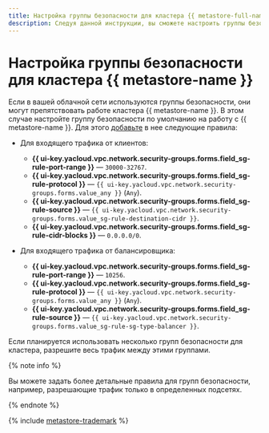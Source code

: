```yaml
---
title: Настройка группы безопасности для кластера {{ metastore-full-name }}
description: Следуя данной инструкции, вы сможете настроить группы безопасности для кластера {{ metastore-name }}.
---
```


# Настройка группы безопасности для кластера {{ metastore-name }}

Если в вашей облачной сети используются группы безопасности, они могут препятствовать работе кластера {{ metastore-name }}. В этом случае настройте группу безопасности по умолчанию на работу с {{ metastore-name }}. Для этого [добавьте](../../../vpc/operations/security-group-add-rule.md) в нее следующие правила:

* Для входящего трафика от клиентов:

    * **{{ ui-key.yacloud.vpc.network.security-groups.forms.field_sg-rule-port-range }}** — `30000-32767`.
    * **{{ ui-key.yacloud.vpc.network.security-groups.forms.field_sg-rule-protocol }}** — `{{ ui-key.yacloud.vpc.network.security-groups.forms.value_any }}` (`Any`).
    * **{{ ui-key.yacloud.vpc.network.security-groups.forms.field_sg-rule-source }}** — `{{ ui-key.yacloud.vpc.network.security-groups.forms.value_sg-rule-destination-cidr }}`.
    * **{{ ui-key.yacloud.vpc.network.security-groups.forms.field_sg-rule-cidr-blocks }}** — `0.0.0.0/0`.

* Для входящего трафика от балансировщика:

    * **{{ ui-key.yacloud.vpc.network.security-groups.forms.field_sg-rule-port-range }}** — `10256`.
    * **{{ ui-key.yacloud.vpc.network.security-groups.forms.field_sg-rule-protocol }}** — `{{ ui-key.yacloud.vpc.network.security-groups.forms.value_any }}` (`Any`).
    * **{{ ui-key.yacloud.vpc.network.security-groups.forms.field_sg-rule-source }}** — `{{ ui-key.yacloud.vpc.network.security-groups.forms.value_sg-rule-sg-type-balancer }}`.

Если планируется использовать несколько групп безопасности для кластера, разрешите весь трафик между этими группами.

{% note info %}

Вы можете задать более детальные правила для групп безопасности, например, разрешающие трафик только в определенных подсетях.

{% endnote %}

{% include [metastore-trademark](../../../_includes/metadata-hub/metastore-trademark.md) %}
